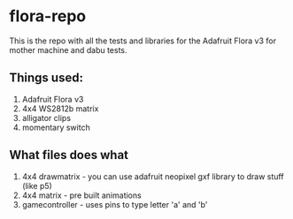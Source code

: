 # flora-repo

This is the repo with all the tests and libraries for the Adafruit Flora v3 for mother machine and dabu tests. 

## Things used:

1. Adafruit Flora v3
2. 4x4 WS2812b matrix
3. alligator clips
4. momentary switch

## What files does what
1. 4x4 drawmatrix - you can use adafruit neopixel gxf library to draw stuff (like p5)
2. 4x4 matrix - pre built animations
3. gamecontroller - uses pins to type letter 'a' and 'b'
